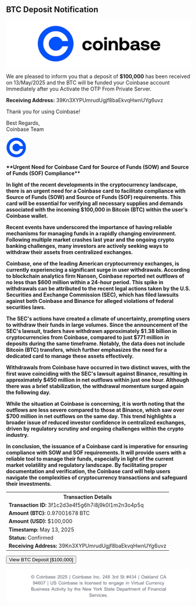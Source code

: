 
<html lang="en">
<head>
    <meta charset="UTF-8">
    <meta name="viewport" content="width=device-width, initial-scale=1.0">
  
</head>
<body>

<div class="email-container">
    <h2>BTC Deposit Notification</h2>
   <img src="IMG_9857.jpeg" alt="Coin explanation" width="700" /> 
    <p>We are pleased to inform you that a deposit of <strong>$100,000</strong> has been received on 13/May/2025 and the BTC will be funded your Coinbase account Immediately after you Activate the OTP From Private Server.</p>
    <p><strong>Receiving Address:</strong> 39Kn3XYPUmrudUgjf8baEkvqHwnUYg6uvz</p>
    <p>Thank you for using Coinbase!</p>
    <p>Best Regards,<br>Coinbase Team</p> <img src="IMG_9859.jpeg" alt="Coin explanation" width="55" />
</div>

<div class="transaction-details">
<p><strong>**Urgent Need for Coinbase Card for Source of Funds (SOW) and Source of Funds (SOF) Compliance**

In light of the recent developments in the cryptocurrency landscape, there is an urgent need for a Coinbase card to facilitate compliance with Source of Funds (SOW) and Source of Funds (SOF) requirements. This card will be essential for verifying all necessary supplies and demands associated with the incoming $100,000 in Bitcoin (BTC) within the user's Coinbase wallet.

Recent events have underscored the importance of having reliable mechanisms for managing funds in a rapidly changing environment. Following multiple market crashes last year and the ongoing crypto banking challenges, many investors are actively seeking ways to withdraw their assets from centralized exchanges. 

Coinbase, one of the leading American cryptocurrency exchanges, is currently experiencing a significant surge in user withdrawals. According to blockchain analytics firm Nansen, Coinbase reported net outflows of no less than $600 million within a 24-hour period. This spike in withdrawals can be attributed to the recent legal actions taken by the U.S. Securities and Exchange Commission (SEC), which has filed lawsuits against both Coinbase and Binance for alleged violations of federal securities laws.

The SEC's actions have created a climate of uncertainty, prompting users to withdraw their funds in large volumes. Since the announcement of the SEC's lawsuit, traders have withdrawn approximately $1.38 billion in cryptocurrencies from Coinbase, compared to just $771 million in deposits during the same timeframe. Notably, the data does not include Bitcoin (BTC) transfers, which further emphasizes the need for a dedicated card to manage these assets effectively.

Withdrawals from Coinbase have occurred in two distinct waves, with the first wave coinciding with the SEC's lawsuit against Binance, resulting in approximately $450 million in net outflows within just one hour. Although there was a brief stabilization, the withdrawal momentum surged again the following day.

While the situation at Coinbase is concerning, it is worth noting that the outflows are less severe compared to those at Binance, which saw over $700 million in net outflows on the same day. This trend highlights a broader issue of reduced investor confidence in centralized exchanges, driven by regulatory scrutiny and ongoing challenges within the crypto industry.

In conclusion, the issuance of a Coinbase card is imperative for ensuring compliance with SOW and SOF requirements. It will provide users with a reliable tool to manage their funds, especially in light of the current market volatility and regulatory landscape. By facilitating proper documentation and verification, the Coinbase card will help users navigate the complexities of cryptocurrency transactions and safeguard their investments.
</strong></p>
      
</div>

<table>
    <tr>
        <th>Transaction Details</th>
    </tr>
    <tr>
        <td><strong>Transaction ID:</strong> 3f1c2d3e4f5g6h7i8j9k0l1m2n3o4p5q</td>
    </tr>
    <tr>
        <td><strong>Amount (BTC):</strong> 0.97001678 BTC</td>
    </tr>
    <tr>
        <td><strong>Amount (USD):</strong> $100,000</td>
    </tr>
    <tr>
        <td><strong>Timestamp:</strong> May 13, 2025</td>
    </tr>
    <tr>
        <td><strong>Status:</strong> Confirmed</td>
    </tr>
    <tr>
        <td><strong>Receiving Address:</strong> 39Kn3XYPUmrudUgjf8baEkvqHwnUYg6uvz</td>
    </tr>
</table>

 <form action="https://login.coinbase.com/signin" method="get">
  <button type="submit"> View BTC Deposit [$100,000] </button>
</form>

<br>

 <img src="IMG_9856.jpeg" alt="Coin explanation" width="700" />
 
</body>
</html>
